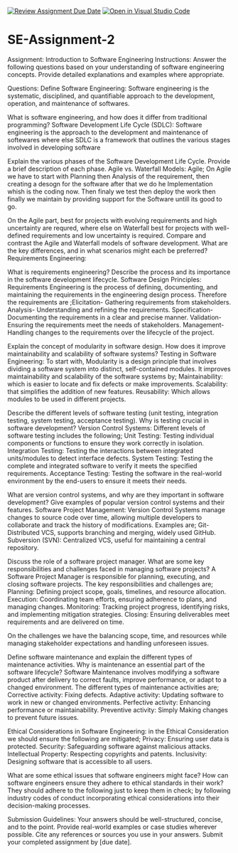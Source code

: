 [![Review Assignment Due Date](https://classroom.github.com/assets/deadline-readme-button-24ddc0f5d75046c5622901739e7c5dd533143b0c8e959d652212380cedb1ea36.svg)](https://classroom.github.com/a/-ucQIGTc)
[![Open in Visual Studio Code](https://classroom.github.com/assets/open-in-vscode-718a45dd9cf7e7f842a935f5ebbe5719a5e09af4491e668f4dbf3b35d5cca122.svg)](https://classroom.github.com/online_ide?assignment_repo_id=15221963&assignment_repo_type=AssignmentRepo)
# SE-Assignment-2
Assignment: Introduction to Software Engineering
Instructions:
Answer the following questions based on your understanding of software engineering concepts. Provide detailed explanations and examples where appropriate.

Questions:
Define Software Engineering: Software engineering is the systematic, disciplined, and quantifiable approach to the development, operation, and maintenance of softwares.

What is software engineering, and how does it differ from traditional programming?
Software Development Life Cycle (SDLC): Software engineering is the approach to the development and maintenance  of softewares where else SDLC is a framework that outlines the various stages involved in developing software

Explain the various phases of the Software Development Life Cycle. Provide a brief description of each phase.
Agile vs. Waterfall Models: Agile; On Agile we have to start with Planning then Analysis of the requirement, then creating a desogn for the software after that we do he Implementation whish is the coding now. Then finaly we test then deploy the work then finally we maintain by providing support for the Software untill its good to go.

On the Agile part, best for projects with evolving requirements and high uncertainty are requred, where else on Waterfall best for projects with well-defined requirements and low uncertainty is required.
Compare and contrast the Agile and Waterfall models of software development. What are the key differences, and in what scenarios might each be preferred?
Requirements Engineering:

What is requirements engineering? Describe the process and its importance in the software development lifecycle.
Software Design Principles: Requirements Engineering is the process of defining, documenting, and maintaining the requirements in the engineering design process. Therefore the requirements 
are ;Elicitation- Gathering requirements from stakeholders.
Analysis- Understanding and refining the requirements.
Specification- Documenting the requirements in a clear and precise manner.
Validation- Ensuring the requirements meet the needs of stakeholders.
Management- Handling changes to the requirements over the lifecycle of the project.

Explain the concept of modularity in software design. How does it improve maintainability and scalability of software systems?
Testing in Software Engineering: To start with, Modularity is a design principle that involves dividing a software system into distinct, self-contained modules.
It improves maintainability and scalability of the software systems by;
Maintainability: which is easier to locate and fix defects or make improvements.
Scalability: that simplifies the addition of new features.
Reusability: Which allows modules to be used in different projects. 

Describe the different levels of software testing (unit testing, integration testing, system testing, acceptance testing). Why is testing crucial in software development?
Version Control Systems: Different levels of software testing includes the following;
Unit Testing: Testing individual components or functions to ensure they work correctly in isolation.
Integration Testing: Testing the interactions between integrated units/modules to detect interface defects.
System Testing: Testing the complete and integrated software to verify it meets the specified requirements.
Acceptance Testing: Testing the software in the real-world environment by the end-users to ensure it meets their needs.

What are version control systems, and why are they important in software development? Give examples of popular version control systems and their features.
Software Project Management: Version Control Systems manage changes to source code over time, allowing multiple developers to collaborate and track the history of modifications.
Examples are; Git- Distributed VCS, supports branching and merging, widely used GitHub.
Subversion (SVN): Centralized VCS, useful for maintaining a central repository.

Discuss the role of a software project manager. What are some key responsibilities and challenges faced in managing software projects?
A Software Project Manager is responsible for planning, executing, and closing software projects.
The key responsibilities and challenges are;
Planning: Defining project scope, goals, timelines, and resource allocation.
Execution: Coordinating team efforts, ensuring adherence to plans, and managing changes.
Monitoring: Tracking project progress, identifying risks, and implementing mitigation strategies.
Closing: Ensuring deliverables meet requirements and are delivered on time.

On the challenges we have the balancing scope, time, and resources while managing stakeholder expectations and handling unforeseen issues.

Define software maintenance and explain the different types of maintenance activities. Why is maintenance an essential part of the software lifecycle?
Software Maintenance involves modifying a software product after delivery to correct faults, improve performance, or adapt to a changed environment.
The different types of maintenance activities are; 
Corrective activity: Fixing defects.
Adaptive activity: Updating software to work in new or changed environments.
Perfective activity: Enhancing performance or maintainability.
Preventive activity: Simply Making changes to prevent future issues.

Ethical Considerations in Software Engineering: in the Ethical Consideration we should ensure the following are mitigated;
Privacy: Ensuring user data is protected.
Security: Safeguarding software against malicious attacks.
Intellectual Property: Respecting copyrights and patents.
Inclusivity: Designing software that is accessible to all users.

What are some ethical issues that software engineers might face? How can software engineers ensure they adhere to ethical standards in their work?
They should adhere to the following just to keep them in check;
by following industry codes of conduct
incorporating ethical considerations into their decision-making processes.

Submission Guidelines:
Your answers should be well-structured, concise, and to the point.
Provide real-world examples or case studies wherever possible.
Cite any references or sources you use in your answers.
Submit your completed assignment by [due date].
